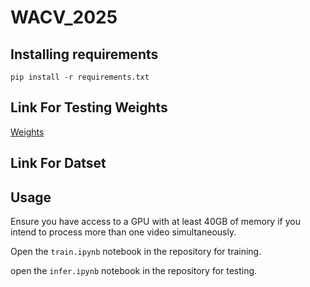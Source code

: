 # WACV_2025
## Installing requirements
```
pip install -r requirements.txt
```
## Link For Testing Weights
[Weights](https://drive.google.com/drive/folders/1Kx34oPCxjJaEgZUvTlLS8_Tc_XynKJ-2?usp=sharing)

## Link For Datset


## Usage
Ensure you have access to a GPU with at least 40GB of memory if you intend to process more than one video simultaneously.

Open the `train.ipynb` notebook in the repository for training.

open the `infer.ipynb` notebook in the repository for testing.

